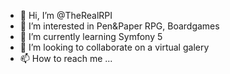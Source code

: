 - 👋 Hi, I’m @TheRealRPI
- 👀 I’m interested in Pen&Paper RPG, Boardgames
- 🌱 I’m currently learning Symfony 5
- 💞️ I’m looking to collaborate on a virtual galery
- 📫 How to reach me ...

<!---
TheRealRPI/TheRealRPI is a ✨ special ✨ repository because its `README.md` (this file) appears on your GitHub profile.
You can click the Preview link to take a look at your changes.
--->
